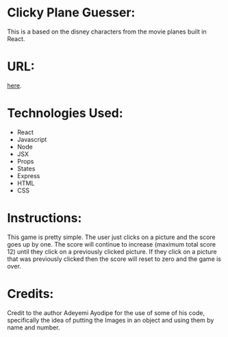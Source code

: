 # Clicky Plane Guesser:
This is a based on the disney characters from the movie planes built in React. 

# URL: 
[here](https://sidetrack-ca.github.io/plane-guesser/).

# Technologies Used:
* React
* Javascript
* Node
* JSX
* Props
* States
* Express
* HTML
* CSS

# Instructions:
This game is pretty simple.  The user just clicks on a picture and the score goes up by one.  The score will continue to increase (maximum total score 12) until they click on a previously clicked picture.  If they click on a picture that was previously clicked then the score will reset to zero and the game is over.

# Credits:

Credit to the author Adeyemi Ayodipe for the use of some of his code, specifically the idea of putting the Images in an object and using them by name and number.

